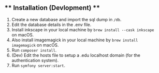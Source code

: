 ** Installation (Devlopment) **
------------------

1. Create a new database and import the sql dump in `/db`.
2. Edit the database details in the .env file.
3. Install inkscape in your local machine by `brew install --cask inkscape` on macOS.
4. Also install imagemagick in your local machine by `brew install imagemagick` on macOS.
5. Run `composer install`.
6. (Dev) Edit the hosts file to setup a .edu localhost domain (for the authentication system).
7. Run `symfony server:start`.